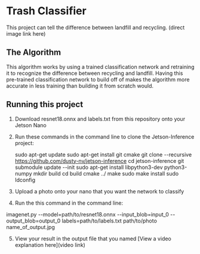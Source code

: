 # Trash Classifier

This project can tell the difference between landfill and recycling.
(direct image link here)

## The Algorithm

This algorithm works by using a trained classification network and retraining it to recognize the difference between recycling and landfill. Having this pre-trained classification network to build off of makes the algorithm more accurate in less training than building it from scratch would.

## Running this project

1. Download resnet18.onnx and labels.txt from this repository onto your Jetson Nano
2. Run these commands in the command line to clone the Jetson-Inference project:

   sudo apt-get update
   sudo apt-get install git cmake
   git clone --recursive https://github.com/dusty-nv/jetson-inference
   cd jetson-inference
   git submodule update --init
   sudo apt-get install libpython3-dev python3-numpy
   mkdir build
   cd build
   cmake ../
   make
   sudo make install
   sudo ldconfig

3. Upload a photo onto your nano that you want the network to classify
4. Run the this command in the command line:

imagenet.py --model=path/to/resnet18.onnx --input_blob=input_0 --output_blob=output_0 labels=path/to/labels.txt path/to/photo name_of_output.jpg

5. View your result in the output file that you named
[View a video explanation here](video link)
